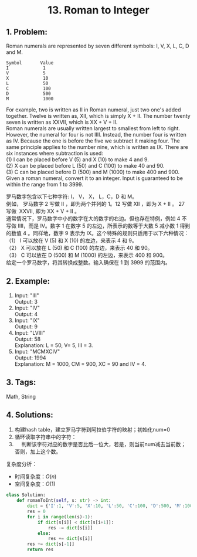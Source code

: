 
# <p align="center">13. Roman to Integer</p>

## 1. Problem:
Roman numerals are represented by seven different symbols: I, V, X, L, C, D and M.
```
Symbol       Value
I             1
V             5
X             10
L             50
C             100
D             500
M             1000
```
For example, two is written as II in Roman numeral, just two one's added together. Twelve is written as, XII, which is simply X + II. The number twenty seven is written as XXVII, which is XX + V + II.  
Roman numerals are usually written largest to smallest from left to right. However, the numeral for four is not IIII. Instead, the number four is written as IV. Because the one is before the five we subtract it making four. The same principle applies to the number nine, which is written as IX. There are six instances where subtraction is used:  
(1) I can be placed before V (5) and X (10) to make 4 and 9.   
(2) X can be placed before L (50) and C (100) to make 40 and 90.   
(3) C can be placed before D (500) and M (1000) to make 400 and 900.  
Given a roman numeral, convert it to an integer. Input is guaranteed to be within the range from 1 to 3999.

罗马数字包含以下七种字符: I， V， X， L，C，D 和 M。    
例如， 罗马数字 2 写做 II ，即为两个并列的 1。12 写做 XII ，即为 X + II 。 27 写做  XXVII, 即为 XX + V + II 。  
通常情况下，罗马数字中小的数字在大的数字的右边。但也存在特例，例如 4 不写做 IIII，而是 IV。数字 1 在数字 5 的左边，所表示的数等于大数 5 减小数 1 得到的数值 4 。同样地，数字 9 表示为 IX。这个特殊的规则只适用于以下六种情况：  
（1） I 可以放在 V (5) 和 X (10) 的左边，来表示 4 和 9。  
（2） X 可以放在 L (50) 和 C (100) 的左边，来表示 40 和 90。   
（3） C 可以放在 D (500) 和 M (1000) 的左边，来表示 400 和 900。  
给定一个罗马数字，将其转换成整数。输入确保在 1 到 3999 的范围内。

## 2. Example:
1. Input: "III"  
Output: 3
2. Input: "IV"  
Output: 4
3. Input: "IX"  
Output: 9
4. Input: "LVIII"  
Output: 58  
Explanation: L = 50, V= 5, III = 3.  
5. Input: "MCMXCIV"  
Output: 1994  
Explanation: M = 1000, CM = 900, XC = 90 and IV = 4.

## 3. Tags:
Math, String

## 4. Solutions:

1. 构建hash table，建立罗马字符到阿拉伯字符的映射；初始化num=0
2. 循环读取字符串中的字符：
3. &emsp; 判断该字符对应的数字是否比后一位大，若是，则当前num减去当前数；否则，加上这个数。

复杂度分析：
- 时间复杂度：$O(n)$
- 空间复杂度：$O(1)$


```python
class Solution:
    def romanToInt(self, s: str) -> int:
        dict = {'I':1, 'V':5, 'X':10, 'L':50, 'C':100, 'D':500, 'M':1000}
        res = 0
        for i in range(len(s)-1):
            if dict[s[i]] < dict[s[i+1]]:
                res -= dict[s[i]]
            else:
                res += dict[s[i]]
        res += dict[s[-1]]
        return res
```
